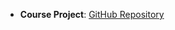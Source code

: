 * <b>Course Project</b>: <a href="https://github.com/xujiachang1024/CleaningDataProject">GitHub Repository</a>
